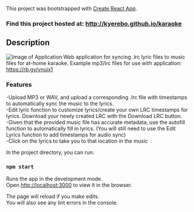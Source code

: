 This project was bootstrapped with [Create React App](https://github.com/facebook/create-react-app).

### Find this project hosted at: http://kyerebo.github.io/karaoke

## Description

![Image of Application](https://i.ibb.co/mzL99BJ/karaoke.png)
Web application for syncing .lrc lyric files to music files for at-home karaoke.
Example mp3/lrc files for use with application: https://rb.gy/ynuix1

### Features

-Upload MP3 or WAV, and upload a corresponding .lrc file with timestamps to automatically sync the music to the lyrics.<br/>
-Edit lyric function to customize lyrics/create your own LRC timestamps for lyrics. Download your newly created LRC with the Download LRC button.
<br/>
-Given that the provided music file has accurate metadata, use the autofill function to automatically fill in lyrics.
(You will still need to use the Edit Lyrics function to add timestamps for audio sync)
<br/>
-Click on the lyrics to take you to that location in the music

In the project directory, you can run:

### `npm start`

Runs the app in the development mode.<br />
Open [http://localhost:3000](http://localhost:3000) to view it in the browser.

The page will reload if you make edits.<br />
You will also see any lint errors in the console.
